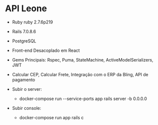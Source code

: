 # API Leone

* Ruby ruby 2.7.6p219
* Rails 7.0.8.6
* PostgreSQL
* Front-end Desacoplado em React
* Gems Principais: Rspec, Puma, StateMachine, ActiveModelSerializers, JWT
* Calcular CEP, Calcular Frete, Integração com o ERP da Bling, API de pagamento

* Subir o server:
   - docker-compose run --service-ports app rails server -b 0.0.0.0
* Subir console:
   - docker-compose run app rails c